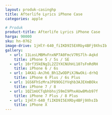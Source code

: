 ```yaml
---
layout: produk-casinghp
title: Afterlife Lyrics iPhone Case
categories: apple

# Produk
product-title: Afterlife Lyrics iPhone Case
harga: 90000
sku: hn-0762
image-drive: 1jHlY-640_fiIKD9I5EXRby4BFj9XhsIb
gallery:
  - url: 11LosLMBMvFnxNP7A0FmcV7RS7lh-Aqkd
    title: iPhone 5 / 5s / SE
  - url: 10rf35kENgIL2ZIYXCNUhHi107sFnRdRH
    title: iPhone 6 / 6s
  - url: 14KA1-AnJh6_Bh1ZwODPiXJNwOki-drhQ
    title: iPhone 6 Plus / 6s Plus
  - url: 1GS6FhSzMraJP89OG1YVqhb3AJEXmBOkx
    title: iPhone 7 / 8
  - url: 1QZ1mUCTqbhbhsj59mI9PhxAUw8Mxb97f
    title: iPhone 7 Plus / 8 Plus
  - url: 1jHlY-640_fiIKD9I5EXRby4BFj9XhsIb
    title: iPhone X
---
```

